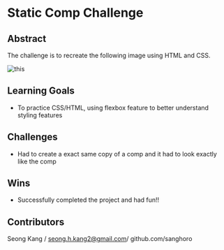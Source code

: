 # Static Comp Challenge

## Abstract
The challenge is to recreate the following image using HTML and CSS.

![this](dog-party-spec.png)


## Learning Goals
* To practice CSS/HTML, using flexbox feature to better understand styling features

## Challenges
* Had to create a exact same copy of a comp and it had to look exactly like the comp

## Wins
* Successfully completed the project and had fun!!

## Contributors
Seong Kang / seong.h.kang2@gmail.com/ github.com/sanghoro
